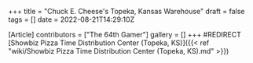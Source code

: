 +++
title = "Chuck E. Cheese's Topeka, Kansas Warehouse"
draft = false
tags = []
date = 2022-08-21T14:29:10Z

[Article]
contributors = ["The 64th Gamer"]
gallery = []
+++
#REDIRECT [Showbiz Pizza Time Distribution Center (Topeka, KS)]({{< ref "wiki/Showbiz Pizza Time Distribution Center (Topeka, KS).md" >}})